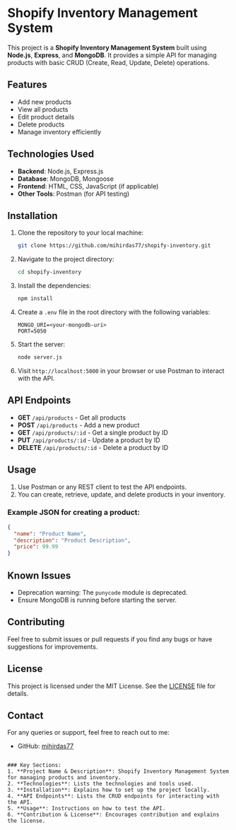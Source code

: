 # Shopify Inventory Management System

This project is a **Shopify Inventory Management System** built using **Node.js**, **Express**, and **MongoDB**. It provides a simple API for managing products with basic CRUD (Create, Read, Update, Delete) operations.

## Features

- Add new products
- View all products
- Edit product details
- Delete products
- Manage inventory efficiently

## Technologies Used

- **Backend**: Node.js, Express.js
- **Database**: MongoDB, Mongoose
- **Frontend**: HTML, CSS, JavaScript (if applicable)
- **Other Tools**: Postman (for API testing)

## Installation

1. Clone the repository to your local machine:
   ```bash
   git clone https://github.com/mihirdas77/shopify-inventory.git
   ```

2. Navigate to the project directory:
   ```bash
   cd shopify-inventory
   ```

3. Install the dependencies:
   ```bash
   npm install
   ```

4. Create a `.env` file in the root directory with the following variables:
   ```plaintext
   MONGO_URI=<your-mongodb-uri>
   PORT=5050
   ```

5. Start the server:
   ```bash
   node server.js
   ```

6. Visit `http://localhost:5000` in your browser or use Postman to interact with the API.

## API Endpoints

- **GET** `/api/products` - Get all products
- **POST** `/api/products` - Add a new product
- **GET** `/api/products/:id` - Get a single product by ID
- **PUT** `/api/products/:id` - Update a product by ID
- **DELETE** `/api/products/:id` - Delete a product by ID

## Usage

1. Use Postman or any REST client to test the API endpoints.
2. You can create, retrieve, update, and delete products in your inventory.

### Example JSON for creating a product:
```json
{
  "name": "Product Name",
  "description": "Product Description",
  "price": 99.99
}
```

## Known Issues

- Deprecation warning: The `punycode` module is deprecated.
- Ensure MongoDB is running before starting the server.

## Contributing

Feel free to submit issues or pull requests if you find any bugs or have suggestions for improvements.

## License

This project is licensed under the MIT License. See the [LICENSE](LICENSE) file for details.

## Contact

For any queries or support, feel free to reach out to me:

- GitHub: [mihirdas77](https://github.com/mihirdas77)
```

### Key Sections:
1. **Project Name & Description**: Shopify Inventory Management System for managing products and inventory.
2. **Technologies**: Lists the technologies and tools used.
3. **Installation**: Explains how to set up the project locally.
4. **API Endpoints**: Lists the CRUD endpoints for interacting with the API.
5. **Usage**: Instructions on how to test the API.
6. **Contribution & License**: Encourages contribution and explains the license.
